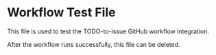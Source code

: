 # Workflow Test File

This file is used to test the TODO-to-issue GitHub workflow integration.

<!-- TODO: Test GitHub Project integration workflow
This is a test TODO to verify that:
1. Issues are created from TODO comments
2. Issues are automatically added to project #11
3. Issue status is set to "Backlog"
4. All labels and metadata are properly assigned

If this issue appears in the project board with "Backlog" status, the workflow is working correctly!

assignees: codingbutter
labels: test, enhancement
milestone: MVP Launch
-->

After the workflow runs successfully, this file can be deleted.
